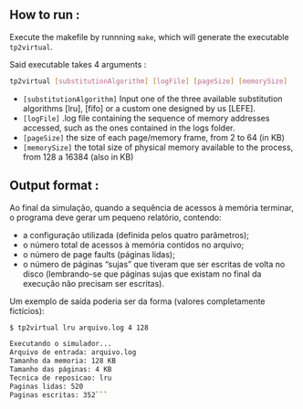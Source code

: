 ## How to run :

Execute the makefile by runnning ```make```, which will generate the executable ```tp2virtual```.

Said executable takes 4 arguments :

```bash
tp2virtual [substitutionAlgorithm] [logFile] [pageSize] [memorySize]
```

* ```[substitutionAlgorithm]``` Input one of the three available substitution algorithms [lru], [fifo] or a custom one designed by us [LEFE].
* ```[logFile]``` .log file containing the sequence of memory addresses accessed, such as the ones contained in the logs folder.
* ```[pageSize]``` the size of each page/memory frame, from 2 to 64 (in KB)
* ```[memorySize]``` the total size of physical memory available to the process, from 128 a 16384 (also in KB)

## Output format :

Ao final da simulação, quando a sequência de acessos à memória terminar, o programa deve gerar um pequeno relatório, contendo:

* a configuração utilizada (definida pelos quatro parâmetros);
* o número total de acessos à memória contidos no arquivo;
* o número de page faults (páginas lidas);
* o número de páginas “sujas” que tiveram que ser escritas de volta no disco (lembrando-se que páginas sujas que existam no final da execução não precisam ser escritas).

Um exemplo de saı́da poderia ser da forma (valores completamente fictı́cios):

```bash
$ tp2virtual lru arquivo.log 4 128
```
```bash
Executando o simulador...
Arquivo de entrada: arquivo.log
Tamanho da memoria: 128 KB
Tamanho das páginas: 4 KB
Tecnica de reposicao: lru
Paginas lidas: 520
Paginas escritas: 352```
